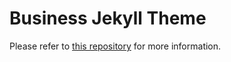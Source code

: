 # Business Jekyll Theme

Please refer to [this repository](https://business-jekyll-theme.github.io) for more information.